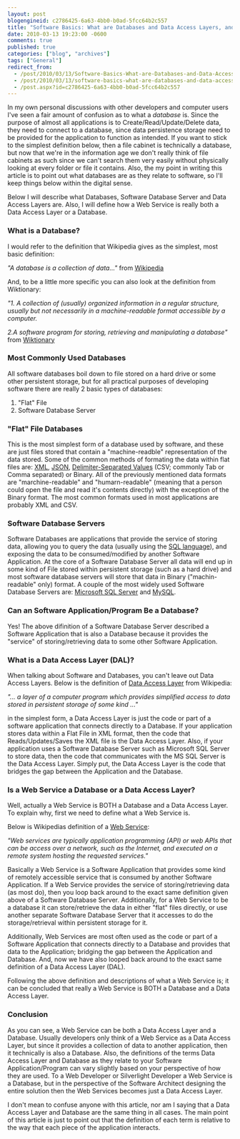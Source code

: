 ```yaml
---
layout: post
blogengineid: c2786425-6a63-4bb0-b0ad-5fcc64b2c557
title: "Software Basics: What are Databases and Data Access Layers, and How do they relate to Web Services?"
date: 2010-03-13 19:23:00 -0600
comments: true
published: true
categories: ["blog", "archives"]
tags: ["General"]
redirect_from: 
  - /post/2010/03/13/Software-Basics-What-are-Databases-and-Data-Access-Layers-and-How-do-they-relate-to-Web-Services
  - /post/2010/03/13/software-basics-what-are-databases-and-data-access-layers-and-how-do-they-relate-to-web-services
  - /post.aspx?id=c2786425-6a63-4bb0-b0ad-5fcc64b2c557
---
```

<!-- more -->

In my own personal discussions with other developers and computer users I've seen a fair amount of confusion as to what a *database* is. Since the purpose of almost all applications is to Create/Read/Update/Delete data, they need to connect to a database, since data persistence storage need to be provided for the application to function as intended. If you want to stick to the simplest definition below, then a file cabinet is technically a database, but now that we're in the information age we don't really think of file cabinets as such since we can't search them very easily without physically looking at every folder or file it contains. Also, the my point in writing this article is to point out what databases are as they relate to software, so I'll keep things below within the digital sense.

Below I will describe what Databases, Software Database Server and Data Access Layers are. Also, I will define how a Web Service is really both a Data Access Layer or a Database.
<h3>What is a Database?</h3>

I would refer to the definition that Wikipedia gives as the simplest, most basic definition:

*"A database is a collection of data..."* from <a rel="nofollow" href="http://en.wikipedia.org/wiki/Database">Wikipedia</a>

And, to be a little more specific you can also look at the definition from Wiktionary:

*"1. A collection of (usually) organized information in a regular structure, usually but not necessarily in a machine-readable format accessible by a computer.*

*2.A software program for storing, retrieving and manipulating a database"* from <a rel="nofollow" href="http://en.wiktionary.org/wiki/database">Wiktionary</a>
<h3>Most Commonly Used Databases</h3>

All software databases boil down to file stored on a hard drive or some other persistent storage, but for all practical purposes of developing software there are really 2 basic types of databases:
<ol>
<li>"Flat" File</li>
<li>Software Database Server</li>
</ol>

 
<h3>"Flat" File Databases</h3>

This is the most simplest form of a database used by software, and these are just files stored that contain a "machine-readble" representation of the data stored. Some of the common methods of formating the data within flat files are: <a href="http://en.wikipedia.org/wiki/XML">XML</a>, <a rel="nofollow" href="http://en.wikipedia.org/wiki/JSON">JSON</a>, <a rel="nofollow" href="http://en.wikipedia.org/wiki/Delimiter-separated_values">Delimiter-Separated Values</a> (CSV; commonly Tab or Comma separated) or Binary. All of the previously mentioned data formats are "marchine-readable" and "humarn-readable" (meaning that a person could open the file and read it's contents directly) with the exception of the Binary format. The most common formats used in most applications are probably XML and CSV.
<h3>Software Database Servers</h3>

Software Databases are applications that provide the service of storing data, allowing you to query the data (usually using the <a rel="nofollow" href="http://en.wikipedia.org/wiki/SQL">SQL language</a>), and exposing the data to be consumed/modified by another Software Application. At the core of a Software Database Server all data will end up in some kind of File stored within persistent storage (such as a hard drive) and most software database servers will store that data in Binary ("machin-readable" only) format. A couple of the most widely used Software Database Servers are: <a rel="nofollow" href="http://en.wikipedia.org/wiki/Microsoft_SQL_Server">Microsoft SQL Server</a> and <a rel="nofollow" href="http://en.wikipedia.org/wiki/MySQL">MySQL</a>.
<h3>Can an Software Application/Program Be a Database?</h3>

Yes! The above difinition of a Software Database Server described a Software Application that is also a Database because it provides the "service" of storing/retrieving data to some other Software Application.
<h3>What is a Data Access Layer (DAL)?</h3>

When talking about Software and Databases, you can't leave out Data Access Layers. Below is the definition of <a rel="nofollow" href="http://en.wikipedia.org/wiki/Data_access_layer">Data Access Layer</a> from Wikipedia:

*"... a layer of a computer program which provides simplified access to data stored in persistent storage of some kind ..."*

in the simplest form, a Data Access Layer is just the code or part of a software application that connects directly to a Database. If your application stores data within a Flat File in XML format, then the code that Reads/Updates/Saves the XML file is the Data Access Layer. Also, if your application uses a Software Database Server such as Microsoft SQL Server to store data, then the code that communicates with the MS SQL Server is the Data Access Layer. Simply put, the Data Access Layer is the code that bridges the gap between the Application and the Database.
<h3>Is a Web Service a Database or a Data Access Layer?</h3>

Well, actually a Web Service is BOTH a Database and a Data Access Layer. To explain why, first we need to define what a Web Service is.

Below is Wikipedias definition of a <a rel="nofollow" href="http://en.wikipedia.org/wiki/Web_service">Web Service</a>:

*"Web services are typically application programming (API) or web APIs that can be access over a network, such as the Internet, and executed on a remote system hosting the requested services."*

Basically a Web Service is a Software Application that provides some kind of remotely accessible service that is consumed by another Software Application. If a Web Service provides the service of storing/retrieving data (as most do), then you loop back around to the exact same definition given above of a Software Database Server. Additionally, for a Web Service to be a database it can store/retrieve the data in either "flat" files directly, or use another separate Software Database Server that it accesses to do the storage/retrieval within persistent storage for it.

Additionally, Web Services are most often used as the code or part of a Software Application that connects directly to a Database and provides that data to the Application; bridging the gap between the Application and Database. And, now we have also looped back around to the exact same definition of a Data Access Layer (DAL).

Following the above definition and descriptions of what a Web Service is; it can be concluded that really a Web Service is BOTH a Database and a Data Access Layer.
<h3>Conclusion</h3>

As you can see, a Web Service can be both a Data Access Layer and a Database. Usually developers only think of a Web Service as a Data Access Layer, but since it provides a collection of data to another application, then it technically is also a Database. Also, the definitions of the terms Data Access Layer and Database as they relate to your Software Application/Program can vary slightly based on your perspective of how they are used. To a Web Developer or Silverlight Developer a Web Service is a Database, but in the perspective of the Software Architect designing the entire solution then the Web Services becomes just a Data Access Layer.

I don't mean to confuse anyone with this article, nor am I saying that a Data Access Layer and Database are the same thing in all cases. The main point of this article is just to point out that the definition of each term is relative to the way that each piece of the application interacts.
